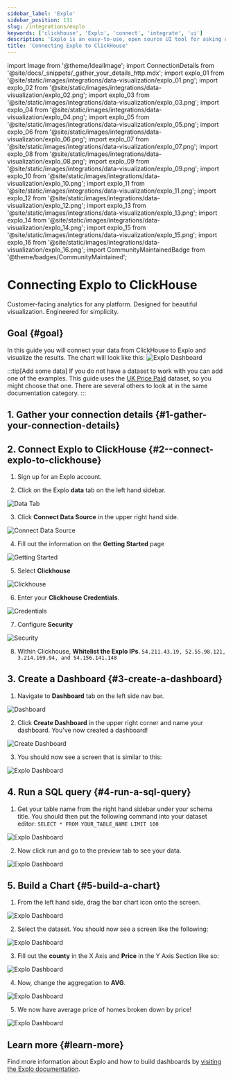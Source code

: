 ```yaml
---
sidebar_label: 'Explo'
sidebar_position: 131
slug: /integrations/explo
keywords: ['clickhouse', 'Explo', 'connect', 'integrate', 'ui']
description: 'Explo is an easy-to-use, open source UI tool for asking questions about your data.'
title: 'Connecting Explo to ClickHouse'
---
```


import Image from '@theme/IdealImage';
import ConnectionDetails from '@site/docs/_snippets/_gather_your_details_http.mdx';
import explo_01 from '@site/static/images/integrations/data-visualization/explo_01.png';
import explo_02 from '@site/static/images/integrations/data-visualization/explo_02.png';
import explo_03 from '@site/static/images/integrations/data-visualization/explo_03.png';
import explo_04 from '@site/static/images/integrations/data-visualization/explo_04.png';
import explo_05 from '@site/static/images/integrations/data-visualization/explo_05.png';
import explo_06 from '@site/static/images/integrations/data-visualization/explo_06.png';
import explo_07 from '@site/static/images/integrations/data-visualization/explo_07.png';
import explo_08 from '@site/static/images/integrations/data-visualization/explo_08.png';
import explo_09 from '@site/static/images/integrations/data-visualization/explo_09.png';
import explo_10 from '@site/static/images/integrations/data-visualization/explo_10.png';
import explo_11 from '@site/static/images/integrations/data-visualization/explo_11.png';
import explo_12 from '@site/static/images/integrations/data-visualization/explo_12.png';
import explo_13 from '@site/static/images/integrations/data-visualization/explo_13.png';
import explo_14 from '@site/static/images/integrations/data-visualization/explo_14.png';
import explo_15 from '@site/static/images/integrations/data-visualization/explo_15.png';
import explo_16 from '@site/static/images/integrations/data-visualization/explo_16.png';
import CommunityMaintainedBadge from '@theme/badges/CommunityMaintained';

# Connecting Explo to ClickHouse

<CommunityMaintainedBadge/>

Customer-facing analytics for any platform. Designed for beautiful visualization. Engineered for simplicity.

## Goal \{#goal}

In this guide you will connect your data from ClickHouse to Explo and visualize the results.  The chart will look like this:
<Image img={explo_15} size="md" alt="Explo Dashboard" />

<p/>

:::tip[Add some data]
If you do not have a dataset to work with you can add one of the examples.  This guide uses the [UK Price Paid](/getting-started/example-datasets/uk-price-paid.md) dataset, so you might choose that one.  There are several others to look at in the same documentation category.
:::

## 1. Gather your connection details \{#1-gather-your-connection-details}
<ConnectionDetails />


## 2.  Connect Explo to ClickHouse \{#2--connect-explo-to-clickhouse}

1. Sign up for an Explo account.

2. Click on the Explo **data** tab on the left hand sidebar.

<Image img={explo_01} size="sm" alt="Data Tab" border />

3. Click **Connect Data Source** in the upper right hand side.

<Image img={explo_02} size="sm" alt="Connect Data Source" border />

4. Fill out the information on the **Getting Started** page

<Image img={explo_03} size="md" alt="Getting Started" border />

5. Select **Clickhouse**

<Image img={explo_04} size="md" alt="Clickhouse" border />

6. Enter your **Clickhouse Credentials**.

<Image img={explo_05} size="md" alt="Credentials" border />

7. Configure **Security**

<Image img={explo_06} size="md" alt="Security" border />

8. Within Clickhouse, **Whitelist the Explo IPs**.
`
54.211.43.19, 52.55.98.121, 3.214.169.94, and 54.156.141.148
`

## 3. Create a Dashboard \{#3-create-a-dashboard}

1. Navigate to **Dashboard** tab on the left side nav bar.

<Image img={explo_07} size="sm" alt="Dashboard" border />

2. Click **Create Dashboard** in the upper right corner and name your dashboard. You've now created a dashboard!

<Image img={explo_08} size="sm" alt="Create Dashboard" border />

3. You should now see a screen that is similar to this:

<Image img={explo_09} size="md" alt="Explo Dashboard" border />

## 4. Run a SQL query \{#4-run-a-sql-query}

1. Get your table name from the right hand sidebar under your schema title. You should then put the following command into your dataset editor:
`
SELECT * FROM YOUR_TABLE_NAME
LIMIT 100
`

<Image img={explo_10} size="md" alt="Explo Dashboard" border />

2. Now click run and go to the preview tab to see your data.

<Image img={explo_11} size="md" alt="Explo Dashboard" border />

## 5. Build a Chart \{#5-build-a-chart}

1. From the left hand side, drag the bar chart icon onto the screen.

<Image img={explo_16} size="sm" alt="Explo Dashboard" border />

2. Select the dataset. You should now see a screen like the following:

<Image img={explo_12} size="sm" alt="Explo Dashboard" border />

3. Fill out the **county** in the X Axis and **Price** in the Y Axis Section like so:

<Image img={explo_13} size="sm" alt="Explo Dashboard" border />

4. Now, change the aggregation to **AVG**.

<Image img={explo_14} size="sm" alt="Explo Dashboard" border />

5. We now have average price of homes broken down by price!

<Image img={explo_15} size="md" alt="Explo Dashboard" />

## Learn more \{#learn-more}

Find more information about Explo and how to build dashboards by <a href="https://docs.explo.co/" target="_blank">visiting the Explo documentation</a>.
